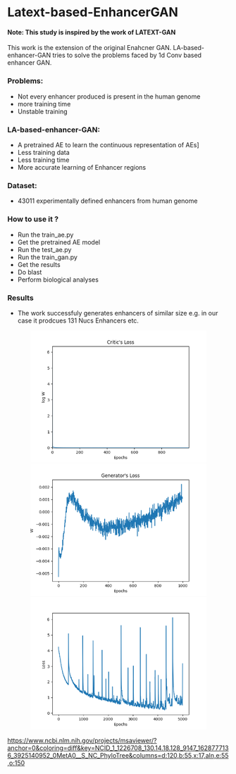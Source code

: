 # Latext-based-EnhancerGAN
#### Note: This study is inspired by the work of LATEXT-GAN

This work is the extension of the original Enahcner GAN. LA-based-enhancer-GAN tries to solve the problems faced by 1d Conv based enhancer GAN.


### Problems:
- Not every enhancer produced is present in the human genome
- more training time
- Unstable training


### LA-based-enhancer-GAN:
- A pretrained AE to learn the continuous representation of AEs]
- Less training data 
- Less training time
- More accurate learning of Enhancer regions



### Dataset:
- 43011 experimentally defined enhancers from human genome


### How to use it ?
- Run the train_ae.py
- Get the pretrained AE model
- Run the test_ae.py
- Run the train_gan.py
- Get the results
- Do blast
- Perform biological analyses

### Results
- The work successfuly generates enhancers of similar size e.g. in our case it prodcues 131 Nucs Enhancers etc.


<p align="middle"> 
  <img src="/closs.png" width="400" />
  <img src="/gloss.png" width="400" /> 
  <img src="/ae_loss.png" width="400" />
</p>




https://www.ncbi.nlm.nih.gov/projects/msaviewer/?anchor=0&coloring=diff&key=NCID_1_1226708_130.14.18.128_9147_1628777136_3925140952_0MetA0__S_NC_PhyloTree&columns=d:120,b:55,x:17,aln,e:55,o:150
